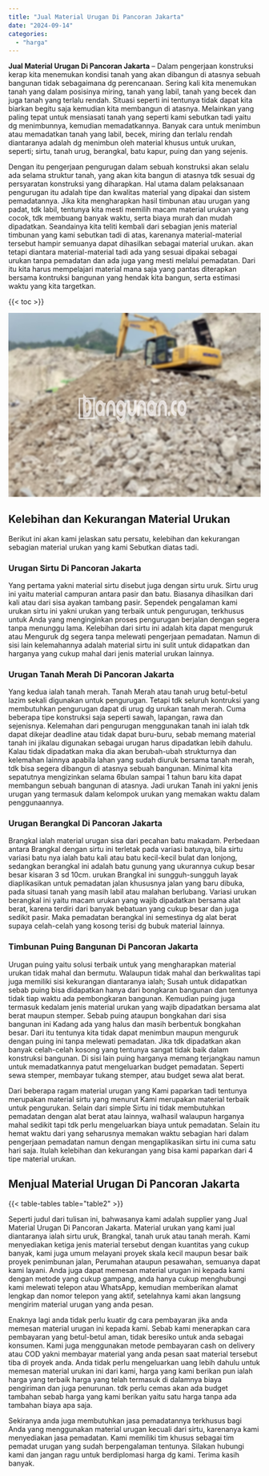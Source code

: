 ```yaml
---
title: "Jual Material Urugan Di Pancoran Jakarta"
date: "2024-09-14"
categories: 
  - "harga"
---
```


**Jual Material Urugan Di Pancoran Jakarta** – Dalam pengerjaan konstruksi kerap kita menemukan kondisi tanah yang akan dibangun di atasnya sebuah bangunan tidak sebagaimana dg perencanaan. Sering kali kita menemukan tanah yang dalam posisinya miring, tanah yang labil, tanah yang becek dan juga tanah yang terlalu rendah. Situasi seperti ini tentunya tidak dapat kita biarkan begitu saja kemudian kita membangun di atasnya. Melainkan yang paling tepat untuk mensiasati tanah yang seperti kami sebutkan tadi yaitu dg menimbunnya, kemudian memadatkannya. Banyak cara untuk menimbun atau memadatkan tanah yang labil, becek, miring dan terlalu rendah diantaranya adalah dg menimbun oleh material khusus untuk urukan, seperti; sirtu, tanah urug, berangkal, batu kapur, puing dan yang sejenis.

Dengan itu pengerjaan pengurugan dalam sebuah konstruksi akan selalu ada selama struktur tanah, yang akan kita bangun di atasnya tdk sesuai dg persyaratan konstruksi yang diharapkan. Hal utama dalam pelaksanaan pengurugan itu adalah tipe dan kwalitas material yang dipakai dan sistem pemadatannya. Jika kita mengharapkan hasil timbunan atau urugan yang padat, tdk labil, tentunya kita mesti memilih macam material urukan yang cocok, tdk membuang banyak waktu, serta biaya murah dan mudah dipadatkan. Seandainya kita teliti kembali dari sebagian jenis material timbunan yang kami sebutkan tadi di atas, karenanya material-material tersebut hampir semuanya dapat dihasilkan sebagai material urukan. akan tetapi diantara material-material tadi ada yang sesuai dipakai sebagai urukan tanpa pemadatan dan ada juga yang mesti melalui pemadatan. Dari itu kita harus mempelajari material mana saja yang pantas diterapkan bersama kontruksi bangunan yang hendak kita bangun, serta estimasi waktu yang kita targetkan.

{{< toc >}}

![Jual Material Urugan Di Pancoran Jakarta](/images/jual-urugan-35.png)

## Kelebihan dan Kekurangan Material Urukan

Berikut ini akan kami jelaskan satu persatu, kelebihan dan kekurangan sebagian material urukan yang kami Sebutkan diatas tadi.

### Urugan Sirtu Di Pancoran Jakarta

Yang pertama yakni material sirtu disebut juga dengan sirtu uruk. Sirtu urug ini yaitu material campuran antara pasir dan batu. Biasanya dihasilkan dari kali atau dari sisa ayakan tambang pasir. Sependek pengalaman kami urukan sirtu ini yakni urukan yang terbaik untuk pengurugan, terkhusus untuk Anda yang menginginkan proses pengurugan berjalan dengan segera tanpa menunggu lama. Kelebihan dari sirtu ini adalah kita dapat menguruk atau Menguruk dg segera tanpa melewati pengerjaan pemadatan. Namun di sisi lain kelemahannya adalah material sirtu ini sulit untuk didapatkan dan harganya yang cukup mahal dari jenis material urukan lainnya.

### Urugan Tanah Merah Di Pancoran Jakarta

Yang kedua ialah tanah merah. Tanah Merah atau tanah urug betul-betul lazim sekali digunakan untuk pengurugan. Tetapi tdk seluruh kontruksi yang membutuhkan pengurugan dapat di urug dg urukan tanah merah. Cuma beberapa tipe konstruksi saja seperti sawah, lapangan, rawa dan sejenisnya. Kelemahan dari pengurugan menggunakan tanah ini ialah tdk dapat dikejar deadline atau tidak dapat buru-buru, sebab memang material tanah ini jikalau digunakan sebagai urugan harus dipadatkan lebih dahulu. Kalau tidak dipadatkan maka dia akan berubah-ubah strukturnya dan kelemahan lainnya apabila lahan yang sudah diuruk bersama tanah merah, tdk bisa segera dibangun di atasnya sebuah bangunan. Minimal kita sepatutnya mengizinkan selama 6bulan sampai 1 tahun baru kita dapat membangun sebuah bangunan di atasnya. Jadi urukan Tanah ini yakni jenis urugan yang termasuk dalam kelompok urukan yang memakan waktu dalam penggunaannya.

### Urugan Berangkal Di Pancoran Jakarta

Brangkal ialah material urugan sisa dari pecahan batu makadam. Perbedaan antara Brangkal dengan sirtu ini terletak pada variasi batunya, bila sirtu variasi batu nya ialah batu kali atau batu kecil-kecil bulat dan lonjong, sedangkan berangkal ini adalah batu gunung yang ukurannya cukup besar besar kisaran 3 sd 10cm. urukan Brangkal ini sungguh-sungguh layak diaplikasikan untuk pemadatan jalan khususnya jalan yang baru dibuka, pada situasi tanah yang masih labil atau malahan berlubang. Variasi urukan berangkal ini yaitu macam urukan yang wajib dipadatkan bersama alat berat, karena terdiri dari banyak bebatuan yang cukup besar dan juga sedikit pasir. Maka pemadatan berangkal ini semestinya dg alat berat supaya celah-celah yang kosong terisi dg bubuk material lainnya.

### Timbunan Puing Bangunan Di Pancoran Jakarta

Urugan puing yaitu solusi terbaik untuk yang mengharapkan material urukan tidak mahal dan bermutu. Walaupun tidak mahal dan berkwalitas tapi juga memiliki sisi kekurangan diantaranya ialah; Susah untuk didapatkan sebab puing bisa didapatkan hanya dari bongkaran bangunan dan tentunya tidak tiap waktu ada pembongkaran bangunan. Kemudian puing juga termasuk kedalam jenis material urukan yang wajib dipadatkan bersama alat berat maupun stemper. Sebab puing ataupun bongkahan dari sisa bangunan ini Kadang ada yang halus dan masih berbentuk bongkahan besar. Dari itu tentunya kita tidak dapat menimbun maupun menguruk dengan puing ini tanpa melewati pemadatan. Jika tdk dipadatkan akan banyak celah-celah kosong yang tentunya sangat tidak baik dalam konstruksi bangunan. Di sisi lain puing harganya memang terjangkau namun untuk memadatkannya patut mengeluarkan budget pemadatan. Seperti sewa stemper, membayar tukang stemper, atau budget sewa alat berat.

Dari beberapa ragam material urugan yang Kami paparkan tadi tentunya merupakan material sirtu yang menurut Kami merupakan material terbaik untuk pengurukan. Selain dari simple Sirtu ini tidak membutuhkan pemadatan dengan alat berat atau lainnya, walhasil walaupun harganya mahal sedikit tapi tdk perlu mengeluarkan biaya untuk pemadatan. Selain itu hemat waktu dari yang seharusnya memakan waktu sebagian hari dalam pengerjaan pemadatan namun dengan mengaplikasikan sirtu ini cuma satu hari saja. Itulah kelebihan dan kekurangan yang bisa kami paparkan dari 4 tipe material urukan.

## Menjual Material Urugan Di Pancoran Jakarta

{{< table-tables table="table2" >}}

Seperti judul dari tulisan ini, bahwasanya kami adalah supplier yang Jual Material Urugan Di Pancoran Jakarta. Material urukan yang kami jual diantaranya ialah sirtu uruk, Brangkal, tanah uruk atau tanah merah. Kami menyediakan ketiga jenis material tersebut dengan kuantitas yang cukup banyak, kami juga umum melayani proyek skala kecil maupun besar baik proyek penimbunan jalan, Perumahan ataupun pesawahan, semuanya dapat kami layani. Anda juga dapat memesan material urugan ini kepada kami dengan metode yang cukup gampang, anda hanya cukup menghubungi kami melewati telepon atau WhatsApp, kemudian memberikan alamat lengkap dan nomor telepon yang aktif, setelahnya kami akan langsung mengirim material urugan yang anda pesan.

Enaknya lagi anda tidak perlu kuatir dg cara pembayaran jika anda memesan material urugan ini kepada kami. Sebab kami menerapkan cara pembayaran yang betul-betul aman, tidak beresiko untuk anda sebagai konsumen. Kami juga menggunakan metode pembayaran cash on delivery atau COD yakni membayar material yang anda pesan saat material tersebut tiba di proyek anda. Anda tidak perlu mengeluarkan uang lebih dahulu untuk memesan material urukan ini dari kami, harga yang kami berikan pun ialah harga yang terbaik harga yang telah termasuk di dalamnya biaya pengiriman dan juga penurunan. tdk perlu cemas akan ada budget tambahan sebab harga yang kami berikan yaitu satu harga tanpa ada tambahan biaya apa saja.

Sekiranya anda juga membutuhkan jasa pemadatannya terkhusus bagi Anda yang menggunakan material urugan kecuali dari sirtu, karenanya kami menyediakan jasa pemadatan. Kami memiliki tim khusus sebagai tim pemadat urugan yang sudah berpengalaman tentunya. Silakan hubungi kami dan jangan ragu untuk berdiplomasi harga dg kami. Terima kasih banyak.

